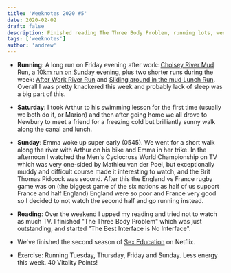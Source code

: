 ```yaml
---
title: 'Weeknotes 2020 #5'
date: 2020-02-02
draft: false
description: Finished reading The Three Body Problem, running lots, went to Newbury
tags: ['weeknotes']
author: 'andrew'
---
```


-   **Running**: A long run on Friday evening after work: [Cholsey River Mud Run](https://www.strava.com/activities/3059652396), a [10km run on Sunday evening](https://www.strava.com/activities/3066132923), plus two shorter runs during the week: [After Work River Run](https://www.strava.com/activities/3056824308) and [Sliding around in the mud Lunch Run](https://www.strava.com/activities/3050560327). Overall I was pretty knackered this week and probably lack of sleep was a big part of this.

-   **Saturday**: I took Arthur to his swimming lesson for the first time (usually we both do it, or Marion) and then after going home we all drove to Newbury to meet a friend for a freezing cold but brilliantly sunny walk along the canal and lunch.

-   **Sunday**: Emma woke up super early (0545). We went for a short walk along the river with Arthur on his bike and Emma in her trike. In the afternoon I watched the Men's Cyclocross World Championship on TV which was very one-sided by Mathieu van der Poel, but exceptionally muddy and difficult course made it interesting to watch, and the Brit Thomas Pidcock was second. After this the England vs France rugby game was on (the biggest game of the six nations as half of us support France and half England) England were so poor and France very good so I decided to not watch the second half and go running instead.

-   **Reading**: Over the weekend I upped my reading and tried not to watch as much TV. I finished "The Three Body Problem" which was just outstanding, and started "The Best Interface is No Interface".

-   We've finished the second season of [Sex Education](https://www.netflix.com/title/80197526) on Netflix.

-   Exercise: Running Tuesday, Thursday, Friday and Sunday. Less energy this week. 40 Vitality Points!
